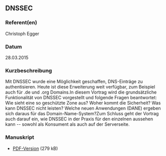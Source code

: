 
 
## DNSSEC


### Referent(en)
 Christoph Egger

### Datum
 28.03.2015

### Kurzbeschreibung
Mit DNSSEC wurde eine Möglichkeit geschaffen, DNS-Einträge zu
authentisieren. Heute ist diese Erweiterung weit verfügbar, zum
Beispiel auch für .de und .org Domains.In diesem Vortrag wird die grundsätzliche Funktionalität von DNSSEC
vorgestellt und folgende Fragen beantwortet: Wie sieht eine so
geschützte Zone aus? Woher kommt die Sicherheit? Was kann DNSSEC nicht
leisten? Welche neuen Anwendungen (DANE) ergeben sich daraus für das
Domain-Name-System?Zum Schluss geht der Vortrag auch darauf ein, wie DNSSEC in der Praxis
für den einzelnen aussehen kann -- sowohl als Konsument als auch auf
der Serverseite.
### Manuskript

          
* [PDF-Version](/download/Vortraege/DNSSEC_LIT_2015.pdf) (279 kB)
                 
      
  

